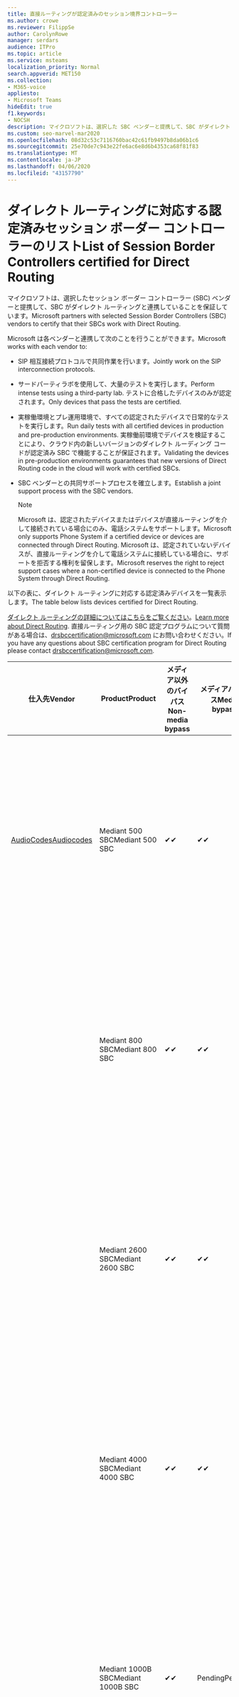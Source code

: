 ```yaml
---
title: 直接ルーティングが認定済みのセッション境界コントローラー
ms.author: crowe
ms.reviewer: FilippSe
author: CarolynRowe
manager: serdars
audience: ITPro
ms.topic: article
ms.service: msteams
localization_priority: Normal
search.appverid: MET150
ms.collection:
- M365-voice
appliesto:
- Microsoft Teams
hideEdit: true
f1.keywords:
- NOCSH
description: マイクロソフトは、選択した SBC ベンダーと提携して、SBC がダイレクト ルーティングと連携することを保証しています。
ms.custom: seo-marvel-mar2020
ms.openlocfilehash: 08d32c53c7116760bac42c61fb9497b8da06b1c6
ms.sourcegitcommit: 25e70de7c943e22fe6ac6e8d6b4353ca68f81f83
ms.translationtype: MT
ms.contentlocale: ja-JP
ms.lasthandoff: 04/06/2020
ms.locfileid: "43157790"
---
```

# <a name="list-of-session-border-controllers-certified-for-direct-routing"></a><span data-ttu-id="a27be-103">ダイレクト ルーティングに対応する認定済みセッション ボーダー コントローラーのリスト</span><span class="sxs-lookup"><span data-stu-id="a27be-103">List of Session Border Controllers certified for Direct Routing</span></span>

<span data-ttu-id="a27be-104">マイクロソフトは、選択したセッション ボーダー コントローラー (SBC) ベンダーと提携して、SBC がダイレクト ルーティングと連携していることを保証しています。</span><span class="sxs-lookup"><span data-stu-id="a27be-104">Microsoft partners with selected Session Border Controllers (SBC) vendors to certify that their SBCs work with Direct Routing.</span></span> 

<span data-ttu-id="a27be-105">Microsoft は各ベンダーと連携して次のことを行うことができます。</span><span class="sxs-lookup"><span data-stu-id="a27be-105">Microsoft works with each vendor to:</span></span> 

- <span data-ttu-id="a27be-106">SIP 相互接続プロトコルで共同作業を行います。</span><span class="sxs-lookup"><span data-stu-id="a27be-106">Jointly work on the SIP interconnection protocols.</span></span>
- <span data-ttu-id="a27be-107">サードパーティラボを使用して、大量のテストを実行します。</span><span class="sxs-lookup"><span data-stu-id="a27be-107">Perform intense tests using a third-party lab.</span></span> <span data-ttu-id="a27be-108">テストに合格したデバイスのみが認定されます。</span><span class="sxs-lookup"><span data-stu-id="a27be-108">Only devices that pass the tests are certified.</span></span> 
- <span data-ttu-id="a27be-109">実稼働環境とプレ運用環境で、すべての認定されたデバイスで日常的なテストを実行します。</span><span class="sxs-lookup"><span data-stu-id="a27be-109">Run daily tests with all certified devices in production and pre-production environments.</span></span> <span data-ttu-id="a27be-110">実稼働前環境でデバイスを検証することにより、クラウド内の新しいバージョンのダイレクト ルーディング コードが認定済み SBC で機能することが保証されます。</span><span class="sxs-lookup"><span data-stu-id="a27be-110">Validating the devices in pre-production environments guarantees that new versions of Direct Routing code in the cloud will work with certified SBCs.</span></span> 
- <span data-ttu-id="a27be-111">SBC ベンダーとの共同サポートプロセスを確立します。</span><span class="sxs-lookup"><span data-stu-id="a27be-111">Establish a joint support process with the SBC vendors.</span></span>


  > [!NOTE]
  > <span data-ttu-id="a27be-112">Microsoft は、認定されたデバイスまたはデバイスが直接ルーティングを介して接続されている場合にのみ、電話システムをサポートします。</span><span class="sxs-lookup"><span data-stu-id="a27be-112">Microsoft only supports Phone System if a certified device or devices are connected through Direct Routing.</span></span> <span data-ttu-id="a27be-113">Microsoft は、認定されていないデバイスが、直接ルーティングを介して電話システムに接続している場合に、サポートを拒否する権利を留保します。</span><span class="sxs-lookup"><span data-stu-id="a27be-113">Microsoft reserves the right to reject support cases where a non-certified device is connected to the Phone System through Direct Routing.</span></span> 

<span data-ttu-id="a27be-114">以下の表に、ダイレクト ルーティングに対応する認定済みデバイスを一覧表示します。</span><span class="sxs-lookup"><span data-stu-id="a27be-114">The table below lists devices certified for Direct Routing.</span></span> 

<span data-ttu-id="a27be-115">[ダイレクト ルーティングの詳細についてはこちらをご覧ください](https://aka.ms/dr)。</span><span class="sxs-lookup"><span data-stu-id="a27be-115">[Learn more about Direct Routing](https://aka.ms/dr).</span></span> <span data-ttu-id="a27be-116">直接ルーティング用の SBC 認定プログラムについて質問がある場合は、drsbccertification@microsoft.com にお問い合わせください。</span><span class="sxs-lookup"><span data-stu-id="a27be-116">If you have any questions about SBC certification program for Direct Routing please contact drsbccertification@microsoft.com.</span></span>


|                                                       <span data-ttu-id="a27be-117">仕入先</span><span class="sxs-lookup"><span data-stu-id="a27be-117">Vendor</span></span>                                                        |       <span data-ttu-id="a27be-118">Product</span><span class="sxs-lookup"><span data-stu-id="a27be-118">Product</span></span>       | <span data-ttu-id="a27be-119">メディア以外のバイパス</span><span class="sxs-lookup"><span data-stu-id="a27be-119">Non-media bypass</span></span> | <span data-ttu-id="a27be-120">メディアバイパス</span><span class="sxs-lookup"><span data-stu-id="a27be-120">Media bypass</span></span> | <span data-ttu-id="a27be-121">ソフトウェアのバージョン</span><span class="sxs-lookup"><span data-stu-id="a27be-121">Software version</span></span> | <span data-ttu-id="a27be-122">E911 プロバイダーで検証済み</span><span class="sxs-lookup"><span data-stu-id="a27be-122">Validated with E911 providers</span></span> | <span data-ttu-id="a27be-123">ELIN 対応</span><span class="sxs-lookup"><span data-stu-id="a27be-123">ELIN capable</span></span>
|---------------------------------------------------------------------------------------------------------------------|---------------------|------------------|--------------|------------------|-----------------|------------------|
| [<span data-ttu-id="a27be-124">AudioCodes</span><span class="sxs-lookup"><span data-stu-id="a27be-124">Audiocodes</span></span>](https://www.audiocodes.com/solutions-products/products/products-for-microsoft-365/direct-routing-for-microsoft-teams) |   <span data-ttu-id="a27be-125">Mediant 500 SBC</span><span class="sxs-lookup"><span data-stu-id="a27be-125">Mediant 500 SBC</span></span>   |     <span data-ttu-id="a27be-126">&#10004;</span><span class="sxs-lookup"><span data-stu-id="a27be-126">&#10004;</span></span>     |   <span data-ttu-id="a27be-127">&#10004;</span><span class="sxs-lookup"><span data-stu-id="a27be-127">&#10004;</span></span>    |  <span data-ttu-id="a27be-128">サポートされている7.20 は 250 (推奨7.20 は 256)</span><span class="sxs-lookup"><span data-stu-id="a27be-128">Supported 7.20A.250 (Recommended 7.20A.256)</span></span>   | <ul> <li> [<span data-ttu-id="a27be-129">帯域幅の動的な場所ルーティング</span><span class="sxs-lookup"><span data-stu-id="a27be-129">Bandwidth Dynamic Location Routing</span></span>](https://www.bandwidth.com/partners/microsoft-teams-direct-routing) </li> <li><span data-ttu-id="a27be-130">自分の自分の自分の ado</span><span class="sxs-lookup"><span data-stu-id="a27be-130">Intrado ERS</span></span> </li> <li><span data-ttu-id="a27be-131">@ @ @ @ @</span><span class="sxs-lookup"><span data-stu-id="a27be-131">Intrado EGW</span></span></li> <li> <span data-ttu-id="a27be-132">赤いスカイホライズンの機動性</span><span class="sxs-lookup"><span data-stu-id="a27be-132">Red Sky Horizon Mobility</span></span> </li>  </ul> |  <span data-ttu-id="a27be-133">&#10004;</span><span class="sxs-lookup"><span data-stu-id="a27be-133">&#10004;</span></span>  |
|                                                                                                                     |   <span data-ttu-id="a27be-134">Mediant 800 SBC</span><span class="sxs-lookup"><span data-stu-id="a27be-134">Mediant 800 SBC</span></span>   |     <span data-ttu-id="a27be-135">&#10004;</span><span class="sxs-lookup"><span data-stu-id="a27be-135">&#10004;</span></span>     |   <span data-ttu-id="a27be-136">&#10004;</span><span class="sxs-lookup"><span data-stu-id="a27be-136">&#10004;</span></span>     |  <span data-ttu-id="a27be-137">サポートされている7.20 は 250 (推奨7.20 は 256)</span><span class="sxs-lookup"><span data-stu-id="a27be-137">Supported 7.20A.250 (Recommended 7.20A.256)</span></span>   | <ul> <li> [<span data-ttu-id="a27be-138">帯域幅の動的な場所ルーティング</span><span class="sxs-lookup"><span data-stu-id="a27be-138">Bandwidth Dynamic Location Routing</span></span>](https://www.bandwidth.com/partners/microsoft-teams-direct-routing) </li> <li><span data-ttu-id="a27be-139">自分の自分の自分の ado</span><span class="sxs-lookup"><span data-stu-id="a27be-139">Intrado ERS</span></span> </li> <li><span data-ttu-id="a27be-140">@ @ @ @ @</span><span class="sxs-lookup"><span data-stu-id="a27be-140">Intrado EGW</span></span></li> <li> <span data-ttu-id="a27be-141">赤いスカイホライズンの機動性</span><span class="sxs-lookup"><span data-stu-id="a27be-141">Red Sky Horizon Mobility</span></span> </li>  </ul>  |  <span data-ttu-id="a27be-142">&#10004;</span><span class="sxs-lookup"><span data-stu-id="a27be-142">&#10004;</span></span>  |
|                                                                                                                     |  <span data-ttu-id="a27be-143">Mediant 2600 SBC</span><span class="sxs-lookup"><span data-stu-id="a27be-143">Mediant 2600 SBC</span></span>   |     <span data-ttu-id="a27be-144">&#10004;</span><span class="sxs-lookup"><span data-stu-id="a27be-144">&#10004;</span></span>     |   <span data-ttu-id="a27be-145">&#10004;</span><span class="sxs-lookup"><span data-stu-id="a27be-145">&#10004;</span></span>    |  <span data-ttu-id="a27be-146">サポートされている7.20 は 250 (推奨7.20 は 256)</span><span class="sxs-lookup"><span data-stu-id="a27be-146">Supported 7.20A.250 (Recommended 7.20A.256)</span></span>   |   <ul> <li> [<span data-ttu-id="a27be-147">帯域幅の動的な場所ルーティング</span><span class="sxs-lookup"><span data-stu-id="a27be-147">Bandwidth Dynamic Location Routing</span></span>](https://www.bandwidth.com/partners/microsoft-teams-direct-routing) </li> <li><span data-ttu-id="a27be-148">自分の自分の自分の ado</span><span class="sxs-lookup"><span data-stu-id="a27be-148">Intrado ERS</span></span> </li> <li><span data-ttu-id="a27be-149">@ @ @ @ @</span><span class="sxs-lookup"><span data-stu-id="a27be-149">Intrado EGW</span></span></li> <li> <span data-ttu-id="a27be-150">赤いスカイホライズンの機動性</span><span class="sxs-lookup"><span data-stu-id="a27be-150">Red Sky Horizon Mobility</span></span> </li>  </ul>  |  <span data-ttu-id="a27be-151">&#10004;</span><span class="sxs-lookup"><span data-stu-id="a27be-151">&#10004;</span></span>  |    
|                                                                                                                     |  <span data-ttu-id="a27be-152">Mediant 4000 SBC</span><span class="sxs-lookup"><span data-stu-id="a27be-152">Mediant 4000 SBC</span></span>   |     <span data-ttu-id="a27be-153">&#10004;</span><span class="sxs-lookup"><span data-stu-id="a27be-153">&#10004;</span></span>     |   <span data-ttu-id="a27be-154">&#10004;</span><span class="sxs-lookup"><span data-stu-id="a27be-154">&#10004;</span></span>     |  <span data-ttu-id="a27be-155">サポートされている7.20 は 250 (推奨7.20 は 256)</span><span class="sxs-lookup"><span data-stu-id="a27be-155">Supported 7.20A.250 (Recommended 7.20A.256)</span></span>   |  <ul> <li> [<span data-ttu-id="a27be-156">帯域幅の動的な場所ルーティング</span><span class="sxs-lookup"><span data-stu-id="a27be-156">Bandwidth Dynamic Location Routing</span></span>](https://www.bandwidth.com/partners/microsoft-teams-direct-routing) </li> <li><span data-ttu-id="a27be-157">自分の自分の自分の ado</span><span class="sxs-lookup"><span data-stu-id="a27be-157">Intrado ERS</span></span> </li> <li><span data-ttu-id="a27be-158">@ @ @ @ @</span><span class="sxs-lookup"><span data-stu-id="a27be-158">Intrado EGW</span></span></li> <li> <span data-ttu-id="a27be-159">赤いスカイホライズンの機動性</span><span class="sxs-lookup"><span data-stu-id="a27be-159">Red Sky Horizon Mobility</span></span> </li>  </ul>  |  <span data-ttu-id="a27be-160">&#10004;</span><span class="sxs-lookup"><span data-stu-id="a27be-160">&#10004;</span></span>  |    
|                                                                                                                     | <span data-ttu-id="a27be-161">Mediant 1000B  SBC</span><span class="sxs-lookup"><span data-stu-id="a27be-161">Mediant 1000B  SBC</span></span>  |     <span data-ttu-id="a27be-162">&#10004;</span><span class="sxs-lookup"><span data-stu-id="a27be-162">&#10004;</span></span>     |   <span data-ttu-id="a27be-163">Pending</span><span class="sxs-lookup"><span data-stu-id="a27be-163">Pending</span></span>     |  <span data-ttu-id="a27be-164">サポートされている7.20 は 250 (推奨7.20 は 256)</span><span class="sxs-lookup"><span data-stu-id="a27be-164">Supported 7.20A.250 (Recommended 7.20A.256)</span></span>  |  <ul> <li> [<span data-ttu-id="a27be-165">帯域幅の動的な場所ルーティング</span><span class="sxs-lookup"><span data-stu-id="a27be-165">Bandwidth Dynamic Location Routing</span></span>](https://www.bandwidth.com/partners/microsoft-teams-direct-routing) </li> <li><span data-ttu-id="a27be-166">自分の自分の自分の ado</span><span class="sxs-lookup"><span data-stu-id="a27be-166">Intrado ERS</span></span> </li> <li><span data-ttu-id="a27be-167">@ @ @ @ @</span><span class="sxs-lookup"><span data-stu-id="a27be-167">Intrado EGW</span></span></li> <li> <span data-ttu-id="a27be-168">赤いスカイホライズンの機動性</span><span class="sxs-lookup"><span data-stu-id="a27be-168">Red Sky Horizon Mobility</span></span> </li>  </ul>  |  <span data-ttu-id="a27be-169">&#10004;</span><span class="sxs-lookup"><span data-stu-id="a27be-169">&#10004;</span></span>  |    
|                                                                                                                     | <span data-ttu-id="a27be-170">Mediant 9000 SBC</span><span class="sxs-lookup"><span data-stu-id="a27be-170">Mediant 9000  SBC</span></span>  |     <span data-ttu-id="a27be-171">&#10004;</span><span class="sxs-lookup"><span data-stu-id="a27be-171">&#10004;</span></span>     |   <span data-ttu-id="a27be-172">&#10004;</span><span class="sxs-lookup"><span data-stu-id="a27be-172">&#10004;</span></span>     |  <span data-ttu-id="a27be-173">サポートされている7.20 は 250 (推奨7.20 は 256)</span><span class="sxs-lookup"><span data-stu-id="a27be-173">Supported 7.20A.250 (Recommended 7.20A.256)</span></span>   | <ul> <li> [<span data-ttu-id="a27be-174">帯域幅の動的な場所ルーティング</span><span class="sxs-lookup"><span data-stu-id="a27be-174">Bandwidth Dynamic Location Routing</span></span>](https://www.bandwidth.com/partners/microsoft-teams-direct-routing) </li> <li><span data-ttu-id="a27be-175">自分の自分の自分の ado</span><span class="sxs-lookup"><span data-stu-id="a27be-175">Intrado ERS</span></span> </li> <li><span data-ttu-id="a27be-176">@ @ @ @ @</span><span class="sxs-lookup"><span data-stu-id="a27be-176">Intrado EGW</span></span></li> <li> <span data-ttu-id="a27be-177">赤いスカイホライズンの機動性</span><span class="sxs-lookup"><span data-stu-id="a27be-177">Red Sky Horizon Mobility</span></span> </li>  </ul>    |  <span data-ttu-id="a27be-178">&#10004;</span><span class="sxs-lookup"><span data-stu-id="a27be-178">&#10004;</span></span>  |                                                                       
|                                                                                                                     | <span data-ttu-id="a27be-179">Virtual Edition SBC</span><span class="sxs-lookup"><span data-stu-id="a27be-179">Virtual Edition SBC</span></span> |     <span data-ttu-id="a27be-180">&#10004;</span><span class="sxs-lookup"><span data-stu-id="a27be-180">&#10004;</span></span>     |   <span data-ttu-id="a27be-181">&#10004;</span><span class="sxs-lookup"><span data-stu-id="a27be-181">&#10004;</span></span>     |  <span data-ttu-id="a27be-182">サポートされている7.20 は 250 (推奨7.20 は 256)</span><span class="sxs-lookup"><span data-stu-id="a27be-182">Supported 7.20A.250 (Recommended 7.20A.256)</span></span> |  <ul> <li> [<span data-ttu-id="a27be-183">帯域幅の動的な場所ルーティング</span><span class="sxs-lookup"><span data-stu-id="a27be-183">Bandwidth Dynamic Location Routing</span></span>](https://www.bandwidth.com/partners/microsoft-teams-direct-routing) </li> <li><span data-ttu-id="a27be-184">自分の自分の自分の ado</span><span class="sxs-lookup"><span data-stu-id="a27be-184">Intrado ERS</span></span> </li> <li><span data-ttu-id="a27be-185">@ @ @ @ @</span><span class="sxs-lookup"><span data-stu-id="a27be-185">Intrado EGW</span></span></li> <li> <span data-ttu-id="a27be-186">赤いスカイホライズンの機動性</span><span class="sxs-lookup"><span data-stu-id="a27be-186">Red Sky Horizon Mobility</span></span> </li>  </ul>   |  <span data-ttu-id="a27be-187">&#10004;</span><span class="sxs-lookup"><span data-stu-id="a27be-187">&#10004;</span></span>  |    
|  [<span data-ttu-id="a27be-188">Ribbon Communications</span><span class="sxs-lookup"><span data-stu-id="a27be-188">Ribbon Communications</span></span>](https://ribboncommunications.com/solutions/enterprise-solutions/microsoft-skype-business)  |      <span data-ttu-id="a27be-189">SBC 5110</span><span class="sxs-lookup"><span data-stu-id="a27be-189">SBC 5110</span></span>       |     <span data-ttu-id="a27be-190">&#10004;</span><span class="sxs-lookup"><span data-stu-id="a27be-190">&#10004;</span></span>     |   <span data-ttu-id="a27be-191">&#10004;</span><span class="sxs-lookup"><span data-stu-id="a27be-191">&#10004;</span></span>    |       <span data-ttu-id="a27be-192">サポートされている 7.2 (推奨 8.2)</span><span class="sxs-lookup"><span data-stu-id="a27be-192">Supported 7.2 (Recommended 8.2)</span></span>       | <ul> <li> [<span data-ttu-id="a27be-193">帯域幅の動的な場所ルーティング</span><span class="sxs-lookup"><span data-stu-id="a27be-193">Bandwidth Dynamic Location Routing</span></span>](https://www.bandwidth.com/partners/microsoft-teams-direct-routing) </li> <li><span data-ttu-id="a27be-194">自分の自分の自分の ado</span><span class="sxs-lookup"><span data-stu-id="a27be-194">Intrado ERS</span></span> </li> <li><span data-ttu-id="a27be-195">@ @ @ @ @</span><span class="sxs-lookup"><span data-stu-id="a27be-195">Intrado EGW</span></span></li> <li> <span data-ttu-id="a27be-196">赤いスカイホライズンの機動性</span><span class="sxs-lookup"><span data-stu-id="a27be-196">Red Sky Horizon Mobility</span></span> </li>  </ul> |    |    
|                                                                                                                     |      <span data-ttu-id="a27be-197">SBC 5210</span><span class="sxs-lookup"><span data-stu-id="a27be-197">SBC 5210</span></span>       |     <span data-ttu-id="a27be-198">&#10004;</span><span class="sxs-lookup"><span data-stu-id="a27be-198">&#10004;</span></span>     |  <span data-ttu-id="a27be-199">&#10004;</span><span class="sxs-lookup"><span data-stu-id="a27be-199">&#10004;</span></span>    |       <span data-ttu-id="a27be-200">サポートされている 7.2 (推奨 8.2)</span><span class="sxs-lookup"><span data-stu-id="a27be-200">Supported 7.2 (Recommended 8.2)</span></span>       |  <ul> <li> [<span data-ttu-id="a27be-201">帯域幅の動的な場所ルーティング</span><span class="sxs-lookup"><span data-stu-id="a27be-201">Bandwidth Dynamic Location Routing</span></span>](https://www.bandwidth.com/partners/microsoft-teams-direct-routing) </li> <li><span data-ttu-id="a27be-202">自分の自分の自分の ado</span><span class="sxs-lookup"><span data-stu-id="a27be-202">Intrado ERS</span></span> </li> <li><span data-ttu-id="a27be-203">@ @ @ @ @</span><span class="sxs-lookup"><span data-stu-id="a27be-203">Intrado EGW</span></span></li> <li> <span data-ttu-id="a27be-204">赤いスカイホライズンの機動性</span><span class="sxs-lookup"><span data-stu-id="a27be-204">Red Sky Horizon Mobility</span></span> </li> </ul> |    |    
|                                                                                                                     |      <span data-ttu-id="a27be-205">SBC 5400</span><span class="sxs-lookup"><span data-stu-id="a27be-205">SBC 5400</span></span>       |     <span data-ttu-id="a27be-206">&#10004;</span><span class="sxs-lookup"><span data-stu-id="a27be-206">&#10004;</span></span>     |   <span data-ttu-id="a27be-207">&#10004;</span><span class="sxs-lookup"><span data-stu-id="a27be-207">&#10004;</span></span>   |       <span data-ttu-id="a27be-208">サポートされている 7.2 (推奨 8.2)</span><span class="sxs-lookup"><span data-stu-id="a27be-208">Supported 7.2 (Recommended 8.2)</span></span>       |  <ul> <li> [<span data-ttu-id="a27be-209">帯域幅の動的な場所ルーティング</span><span class="sxs-lookup"><span data-stu-id="a27be-209">Bandwidth Dynamic Location Routing</span></span>](https://www.bandwidth.com/partners/microsoft-teams-direct-routing) </li><li><span data-ttu-id="a27be-210">自分の自分の自分の ado</span><span class="sxs-lookup"><span data-stu-id="a27be-210">Intrado ERS</span></span> </li> <li><span data-ttu-id="a27be-211">@ @ @ @ @</span><span class="sxs-lookup"><span data-stu-id="a27be-211">Intrado EGW</span></span></li> <li> <span data-ttu-id="a27be-212">赤いスカイホライズンの機動性</span><span class="sxs-lookup"><span data-stu-id="a27be-212">Red Sky Horizon Mobility</span></span> </li> </ul>  ||    
|                                                                                                                     |      <span data-ttu-id="a27be-213">SBC 7000</span><span class="sxs-lookup"><span data-stu-id="a27be-213">SBC 7000</span></span>       |     <span data-ttu-id="a27be-214">&#10004;</span><span class="sxs-lookup"><span data-stu-id="a27be-214">&#10004;</span></span>     |   <span data-ttu-id="a27be-215">&#10004;</span><span class="sxs-lookup"><span data-stu-id="a27be-215">&#10004;</span></span>    |       <span data-ttu-id="a27be-216">サポートされている 7.2 (推奨 8.2)</span><span class="sxs-lookup"><span data-stu-id="a27be-216">Supported 7.2 (Recommended 8.2)</span></span>       |   <ul> <li> [<span data-ttu-id="a27be-217">帯域幅の動的な場所ルーティング</span><span class="sxs-lookup"><span data-stu-id="a27be-217">Bandwidth Dynamic Location Routing</span></span>](https://www.bandwidth.com/partners/microsoft-teams-direct-routing) </li> <li><span data-ttu-id="a27be-218">自分の自分の自分の ado</span><span class="sxs-lookup"><span data-stu-id="a27be-218">Intrado ERS</span></span> </li> <li><span data-ttu-id="a27be-219">@ @ @ @ @</span><span class="sxs-lookup"><span data-stu-id="a27be-219">Intrado EGW</span></span></li> <li> <span data-ttu-id="a27be-220">赤いスカイホライズンの機動性</span><span class="sxs-lookup"><span data-stu-id="a27be-220">Red Sky Horizon Mobility</span></span> </li> </ul> |  |    
|                                                                                                                     |       <span data-ttu-id="a27be-221">SBC SWe</span><span class="sxs-lookup"><span data-stu-id="a27be-221">SBC SWe</span></span>       |     <span data-ttu-id="a27be-222">&#10004;</span><span class="sxs-lookup"><span data-stu-id="a27be-222">&#10004;</span></span>     |   <span data-ttu-id="a27be-223">&#10004;</span><span class="sxs-lookup"><span data-stu-id="a27be-223">&#10004;</span></span>   |       <span data-ttu-id="a27be-224">サポートされている 7.2 (推奨 8.2)</span><span class="sxs-lookup"><span data-stu-id="a27be-224">Supported 7.2 (Recommended 8.2)</span></span>       |   <ul> <li> [<span data-ttu-id="a27be-225">帯域幅の動的な場所ルーティング</span><span class="sxs-lookup"><span data-stu-id="a27be-225">Bandwidth Dynamic Location Routing</span></span>](https://www.bandwidth.com/partners/microsoft-teams-direct-routing) </li> <li><span data-ttu-id="a27be-226">自分の自分の自分の ado</span><span class="sxs-lookup"><span data-stu-id="a27be-226">Intrado ERS</span></span> </li> <li><span data-ttu-id="a27be-227">@ @ @ @ @</span><span class="sxs-lookup"><span data-stu-id="a27be-227">Intrado EGW</span></span></li> <li> <span data-ttu-id="a27be-228">赤いスカイホライズンの機動性</span><span class="sxs-lookup"><span data-stu-id="a27be-228">Red Sky Horizon Mobility</span></span> </li> </ul> |    |    
|                                                                                                                     |      <span data-ttu-id="a27be-229">SBC 1000</span><span class="sxs-lookup"><span data-stu-id="a27be-229">SBC 1000</span></span>       |     <span data-ttu-id="a27be-230">&#10004;</span><span class="sxs-lookup"><span data-stu-id="a27be-230">&#10004;</span></span>     |   <span data-ttu-id="a27be-231">&#10004;</span><span class="sxs-lookup"><span data-stu-id="a27be-231">&#10004;</span></span>    |      <span data-ttu-id="a27be-232">8.0.3 (ビルド 537)</span><span class="sxs-lookup"><span data-stu-id="a27be-232">8.0.3 (build 537)</span></span>     |  <ul> <li> [<span data-ttu-id="a27be-233">帯域幅の動的な場所ルーティング</span><span class="sxs-lookup"><span data-stu-id="a27be-233">Bandwidth Dynamic Location Routing</span></span>](https://www.bandwidth.com/partners/microsoft-teams-direct-routing) </li> <li> <span data-ttu-id="a27be-234">自分の自分の自分の ado</span><span class="sxs-lookup"><span data-stu-id="a27be-234">Intrado ERS</span></span> </li> <li><span data-ttu-id="a27be-235">@ @ @ @ @</span><span class="sxs-lookup"><span data-stu-id="a27be-235">Intrado EGW</span></span> </li> <li> <span data-ttu-id="a27be-236">赤いスカイホライズンの機動性</span><span class="sxs-lookup"><span data-stu-id="a27be-236">Red Sky Horizon Mobility</span></span> </li> </ul>   |  <span data-ttu-id="a27be-237">&#10004;</span><span class="sxs-lookup"><span data-stu-id="a27be-237">&#10004;</span></span>   |    
|                                                                                                                     |      <span data-ttu-id="a27be-238">SBC 2000</span><span class="sxs-lookup"><span data-stu-id="a27be-238">SBC 2000</span></span>       |     <span data-ttu-id="a27be-239">&#10004;</span><span class="sxs-lookup"><span data-stu-id="a27be-239">&#10004;</span></span>     |   <span data-ttu-id="a27be-240">&#10004;</span><span class="sxs-lookup"><span data-stu-id="a27be-240">&#10004;</span></span>   |     <span data-ttu-id="a27be-241">8.0.3 (ビルド 537)</span><span class="sxs-lookup"><span data-stu-id="a27be-241">8.0.3 (build 537)</span></span>     |  <ul> <li>[<span data-ttu-id="a27be-242">帯域幅の動的な場所ルーティング</span><span class="sxs-lookup"><span data-stu-id="a27be-242">Bandwidth Dynamic Location Routing</span></span>](https://www.bandwidth.com/partners/microsoft-teams-direct-routing) </li> <li> <span data-ttu-id="a27be-243">自分の自分の自分の ado</span><span class="sxs-lookup"><span data-stu-id="a27be-243">Intrado ERS</span></span> </li> <li><span data-ttu-id="a27be-244">@ @ @ @ @</span><span class="sxs-lookup"><span data-stu-id="a27be-244">Intrado EGW</span></span> </li> <li> <span data-ttu-id="a27be-245">赤いスカイホライズンの機動性</span><span class="sxs-lookup"><span data-stu-id="a27be-245">Red Sky Horizon Mobility</span></span> </li> </ul>   |     <span data-ttu-id="a27be-246">&#10004;</span><span class="sxs-lookup"><span data-stu-id="a27be-246">&#10004;</span></span>     |    
|                                                                                                                     |    <span data-ttu-id="a27be-247">SBC SWe Lite</span><span class="sxs-lookup"><span data-stu-id="a27be-247">SBC SWe Lite</span></span>     |     <span data-ttu-id="a27be-248">&#10004;</span><span class="sxs-lookup"><span data-stu-id="a27be-248">&#10004;</span></span>     |  <span data-ttu-id="a27be-249">&#10004;</span><span class="sxs-lookup"><span data-stu-id="a27be-249">&#10004;</span></span>    |      <span data-ttu-id="a27be-250">8.0.3 (ビルド 216)</span><span class="sxs-lookup"><span data-stu-id="a27be-250">8.0.3 (build 216)</span></span>    |  <ul> <li> [<span data-ttu-id="a27be-251">帯域幅の動的な場所ルーティング</span><span class="sxs-lookup"><span data-stu-id="a27be-251">Bandwidth Dynamic Location Routing</span></span>](https://www.bandwidth.com/partners/microsoft-teams-direct-routing) </li> <li> <span data-ttu-id="a27be-252">自分の自分の自分の ado</span><span class="sxs-lookup"><span data-stu-id="a27be-252">Intrado ERS</span></span> </li> <li><span data-ttu-id="a27be-253">@ @ @ @ @</span><span class="sxs-lookup"><span data-stu-id="a27be-253">Intrado EGW</span></span> </li> <li> <span data-ttu-id="a27be-254">赤いスカイホライズンの機動性</span><span class="sxs-lookup"><span data-stu-id="a27be-254">Red Sky Horizon Mobility</span></span> </li> </ul>    |     <span data-ttu-id="a27be-255">&#10004;</span><span class="sxs-lookup"><span data-stu-id="a27be-255">&#10004;</span></span>     |   
| | <span data-ttu-id="a27be-256">EdgeMarc シリーズ</span><span class="sxs-lookup"><span data-stu-id="a27be-256">EdgeMarc Series</span></span> |  <span data-ttu-id="a27be-257">&#10004;</span><span class="sxs-lookup"><span data-stu-id="a27be-257">&#10004;</span></span> | | <span data-ttu-id="a27be-258">15.6.1</span><span class="sxs-lookup"><span data-stu-id="a27be-258">15.6.1</span></span> | 
|                     [<span data-ttu-id="a27be-259">ThinkTel</span><span class="sxs-lookup"><span data-stu-id="a27be-259">Thinktel</span></span>](https://www.thinktel.ca/services/think-365/think-365-overview/)                      |    <span data-ttu-id="a27be-260">Think 365 SBC</span><span class="sxs-lookup"><span data-stu-id="a27be-260">Think 365 SBC</span></span>    |     <span data-ttu-id="a27be-261">&#10004;</span><span class="sxs-lookup"><span data-stu-id="a27be-261">&#10004;</span></span>     |           |       <span data-ttu-id="a27be-262">1.4</span><span class="sxs-lookup"><span data-stu-id="a27be-262">1.4</span></span>       |     |    |    
|                     [<span data-ttu-id="a27be-263">Oracle</span><span class="sxs-lookup"><span data-stu-id="a27be-263">Oracle</span></span>](https://www.oracle.com/industries/communications/enterprise-session-border-controller/microsoft.html)                      |    <span data-ttu-id="a27be-264">AP 1100</span><span class="sxs-lookup"><span data-stu-id="a27be-264">AP 1100</span></span>      |    <span data-ttu-id="a27be-265">&#10004;</span><span class="sxs-lookup"><span data-stu-id="a27be-265">&#10004;</span></span>     |    <span data-ttu-id="a27be-266">&#10004;</span><span class="sxs-lookup"><span data-stu-id="a27be-266">&#10004;</span></span>    |   <span data-ttu-id="a27be-267">8.3.0.0.1</span><span class="sxs-lookup"><span data-stu-id="a27be-267">8.3.0.0.1</span></span> |   <ul> <li> [<span data-ttu-id="a27be-268">帯域幅の動的な場所ルーティング</span><span class="sxs-lookup"><span data-stu-id="a27be-268">Bandwidth Dynamic Location Routing</span></span>](https://www.bandwidth.com/partners/microsoft-teams-direct-routing) </li> <li><span data-ttu-id="a27be-269">自分の自分の自分の ado</span><span class="sxs-lookup"><span data-stu-id="a27be-269">Intrado ERS</span></span> </li> <li><span data-ttu-id="a27be-270">@ @ @ @ @</span><span class="sxs-lookup"><span data-stu-id="a27be-270">Intrado EGW</span></span></li> <li> <span data-ttu-id="a27be-271">赤いスカイホライズンの機動性</span><span class="sxs-lookup"><span data-stu-id="a27be-271">Red Sky Horizon Mobility</span></span> </li>  </ul>   |  <span data-ttu-id="a27be-272">&#10004;</span><span class="sxs-lookup"><span data-stu-id="a27be-272">&#10004;</span></span>  |    
|                                                                                                                    |    <span data-ttu-id="a27be-273">AP 3900</span><span class="sxs-lookup"><span data-stu-id="a27be-273">AP 3900</span></span>           |    <span data-ttu-id="a27be-274">&#10004;</span><span class="sxs-lookup"><span data-stu-id="a27be-274">&#10004;</span></span>     |    <span data-ttu-id="a27be-275">&#10004;</span><span class="sxs-lookup"><span data-stu-id="a27be-275">&#10004;</span></span>   |   <span data-ttu-id="a27be-276">8.3.0.0.1</span><span class="sxs-lookup"><span data-stu-id="a27be-276">8.3.0.0.1</span></span>  |  <ul> <li> [<span data-ttu-id="a27be-277">帯域幅の動的な場所ルーティング</span><span class="sxs-lookup"><span data-stu-id="a27be-277">Bandwidth Dynamic Location Routing</span></span>](https://www.bandwidth.com/partners/microsoft-teams-direct-routing) </li> <li><span data-ttu-id="a27be-278">自分の自分の自分の ado</span><span class="sxs-lookup"><span data-stu-id="a27be-278">Intrado ERS</span></span> </li> <li><span data-ttu-id="a27be-279">@ @ @ @ @</span><span class="sxs-lookup"><span data-stu-id="a27be-279">Intrado EGW</span></span></li> <li> <span data-ttu-id="a27be-280">赤いスカイホライズンの機動性</span><span class="sxs-lookup"><span data-stu-id="a27be-280">Red Sky Horizon Mobility</span></span> </li>  </ul>  |  <span data-ttu-id="a27be-281">&#10004;</span><span class="sxs-lookup"><span data-stu-id="a27be-281">&#10004;</span></span>  |    
|                                                                                                                    |      <span data-ttu-id="a27be-282">AP 4600</span><span class="sxs-lookup"><span data-stu-id="a27be-282">AP 4600</span></span>         |    <span data-ttu-id="a27be-283">&#10004;</span><span class="sxs-lookup"><span data-stu-id="a27be-283">&#10004;</span></span>   |    <span data-ttu-id="a27be-284">&#10004;</span><span class="sxs-lookup"><span data-stu-id="a27be-284">&#10004;</span></span>     |     <span data-ttu-id="a27be-285">8.3.0.0.1</span><span class="sxs-lookup"><span data-stu-id="a27be-285">8.3.0.0.1</span></span>  |  <ul> <li> [<span data-ttu-id="a27be-286">帯域幅の動的な場所ルーティング</span><span class="sxs-lookup"><span data-stu-id="a27be-286">Bandwidth Dynamic Location Routing</span></span>](https://www.bandwidth.com/partners/microsoft-teams-direct-routing) </li> <li><span data-ttu-id="a27be-287">自分の自分の自分の ado</span><span class="sxs-lookup"><span data-stu-id="a27be-287">Intrado ERS</span></span> </li> <li><span data-ttu-id="a27be-288">@ @ @ @ @</span><span class="sxs-lookup"><span data-stu-id="a27be-288">Intrado EGW</span></span></li> <li> <span data-ttu-id="a27be-289">赤いスカイホライズンの機動性</span><span class="sxs-lookup"><span data-stu-id="a27be-289">Red Sky Horizon Mobility</span></span> </li>  </ul>  |  <span data-ttu-id="a27be-290">&#10004;</span><span class="sxs-lookup"><span data-stu-id="a27be-290">&#10004;</span></span>  |    
|                                                                                                                    |      <span data-ttu-id="a27be-291">AP 6300</span><span class="sxs-lookup"><span data-stu-id="a27be-291">AP 6300</span></span>         |    <span data-ttu-id="a27be-292">&#10004;</span><span class="sxs-lookup"><span data-stu-id="a27be-292">&#10004;</span></span>   |    <span data-ttu-id="a27be-293">&#10004;</span><span class="sxs-lookup"><span data-stu-id="a27be-293">&#10004;</span></span>     |     <span data-ttu-id="a27be-294">8.3.0.0.1</span><span class="sxs-lookup"><span data-stu-id="a27be-294">8.3.0.0.1</span></span>  |  <ul> <li> [<span data-ttu-id="a27be-295">帯域幅の動的な場所ルーティング</span><span class="sxs-lookup"><span data-stu-id="a27be-295">Bandwidth Dynamic Location Routing</span></span>](https://www.bandwidth.com/partners/microsoft-teams-direct-routing) </li> <li><span data-ttu-id="a27be-296">自分の自分の自分の ado</span><span class="sxs-lookup"><span data-stu-id="a27be-296">Intrado ERS</span></span> </li> <li><span data-ttu-id="a27be-297">@ @ @ @ @</span><span class="sxs-lookup"><span data-stu-id="a27be-297">Intrado EGW</span></span></li> <li> <span data-ttu-id="a27be-298">赤いスカイホライズンの機動性</span><span class="sxs-lookup"><span data-stu-id="a27be-298">Red Sky Horizon Mobility</span></span> </li>  </ul>   |  <span data-ttu-id="a27be-299">&#10004;</span><span class="sxs-lookup"><span data-stu-id="a27be-299">&#10004;</span></span>  |    
|                                                                                                                   |      <span data-ttu-id="a27be-300">AP 6350</span><span class="sxs-lookup"><span data-stu-id="a27be-300">AP 6350</span></span>           |    <span data-ttu-id="a27be-301">&#10004;</span><span class="sxs-lookup"><span data-stu-id="a27be-301">&#10004;</span></span>   |    <span data-ttu-id="a27be-302">&#10004;</span><span class="sxs-lookup"><span data-stu-id="a27be-302">&#10004;</span></span>    |     <span data-ttu-id="a27be-303">8.3.0.0.1</span><span class="sxs-lookup"><span data-stu-id="a27be-303">8.3.0.0.1</span></span>  |   <ul> <li> [<span data-ttu-id="a27be-304">帯域幅の動的な場所ルーティング</span><span class="sxs-lookup"><span data-stu-id="a27be-304">Bandwidth Dynamic Location Routing</span></span>](https://www.bandwidth.com/partners/microsoft-teams-direct-routing) </li> <li><span data-ttu-id="a27be-305">自分の自分の自分の ado</span><span class="sxs-lookup"><span data-stu-id="a27be-305">Intrado ERS</span></span> </li> <li><span data-ttu-id="a27be-306">@ @ @ @ @</span><span class="sxs-lookup"><span data-stu-id="a27be-306">Intrado EGW</span></span></li> <li> <span data-ttu-id="a27be-307">赤いスカイホライズンの機動性</span><span class="sxs-lookup"><span data-stu-id="a27be-307">Red Sky Horizon Mobility</span></span> </li>  </ul>  |  <span data-ttu-id="a27be-308">&#10004;</span><span class="sxs-lookup"><span data-stu-id="a27be-308">&#10004;</span></span>  |                                            
|                                                                                                                    |      <span data-ttu-id="a27be-309">VME</span><span class="sxs-lookup"><span data-stu-id="a27be-309">VME</span></span>           |    <span data-ttu-id="a27be-310">&#10004;</span><span class="sxs-lookup"><span data-stu-id="a27be-310">&#10004;</span></span>    |    <span data-ttu-id="a27be-311">&#10004;</span><span class="sxs-lookup"><span data-stu-id="a27be-311">&#10004;</span></span>    |     <span data-ttu-id="a27be-312">8.3.0.0.1</span><span class="sxs-lookup"><span data-stu-id="a27be-312">8.3.0.0.1</span></span>   |   <ul> <li> [<span data-ttu-id="a27be-313">帯域幅の動的な場所ルーティング</span><span class="sxs-lookup"><span data-stu-id="a27be-313">Bandwidth Dynamic Location Routing</span></span>](https://www.bandwidth.com/partners/microsoft-teams-direct-routing) </li> <li><span data-ttu-id="a27be-314">自分の自分の自分の ado</span><span class="sxs-lookup"><span data-stu-id="a27be-314">Intrado ERS</span></span> </li> <li><span data-ttu-id="a27be-315">@ @ @ @ @</span><span class="sxs-lookup"><span data-stu-id="a27be-315">Intrado EGW</span></span></li> <li> <span data-ttu-id="a27be-316">赤いスカイホライズンの機動性</span><span class="sxs-lookup"><span data-stu-id="a27be-316">Red Sky Horizon Mobility</span></span> </li>  </ul>  |  <span data-ttu-id="a27be-317">&#10004;</span><span class="sxs-lookup"><span data-stu-id="a27be-317">&#10004;</span></span>  |    
|                     [<span data-ttu-id="a27be-318">TE-SYSTEMS</span><span class="sxs-lookup"><span data-stu-id="a27be-318">TE-SYSTEMS</span></span>](https://www.anynode.de/anynode-and-microsoft-teams/)                               |     <span data-ttu-id="a27be-319">anynode</span><span class="sxs-lookup"><span data-stu-id="a27be-319">anynode</span></span>         |     <span data-ttu-id="a27be-320">&#10004;</span><span class="sxs-lookup"><span data-stu-id="a27be-320">&#10004;</span></span>   |  <span data-ttu-id="a27be-321">&#10004;</span><span class="sxs-lookup"><span data-stu-id="a27be-321">&#10004;</span></span>   |      <span data-ttu-id="a27be-322">3.16.2</span><span class="sxs-lookup"><span data-stu-id="a27be-322">3.16.2</span></span>      |     |    |    
|                     [<span data-ttu-id="a27be-323">Metaswitch</span><span class="sxs-lookup"><span data-stu-id="a27be-323">Metaswitch</span></span>](https://www.metaswitch.com/products/core-network/perimeta-sbc)                               |     <span data-ttu-id="a27be-324">ペリフェラルメタ SBC</span><span class="sxs-lookup"><span data-stu-id="a27be-324">Perimeta SBC</span></span>        |     <span data-ttu-id="a27be-325">&#10004;</span><span class="sxs-lookup"><span data-stu-id="a27be-325">&#10004;</span></span>   |  |      <span data-ttu-id="a27be-326">4.7</span><span class="sxs-lookup"><span data-stu-id="a27be-326">4.7</span></span>      |     |    |    

<span data-ttu-id="a27be-327">次の表は、ダイレクトルーティングとアナログデバイスの相互運用性を確認するデバイスを示しています。</span><span class="sxs-lookup"><span data-stu-id="a27be-327">The following table lists devices that are verified for interoperability between Direct Routing and Analog Devices.</span></span>

|                                                       <span data-ttu-id="a27be-328">仕入先</span><span class="sxs-lookup"><span data-stu-id="a27be-328">Vendor</span></span>                                                        |       <span data-ttu-id="a27be-329">Product</span><span class="sxs-lookup"><span data-stu-id="a27be-329">Product</span></span>       | <span data-ttu-id="a27be-330">ベリファイ</span><span class="sxs-lookup"><span data-stu-id="a27be-330">Verified</span></span>
|---------------------------------------------------------------------------------------------------------------------|---------------------|------------------|
| [<span data-ttu-id="a27be-331">AudioCodes</span><span class="sxs-lookup"><span data-stu-id="a27be-331">Audiocodes</span></span>](https://www.audiocodes.com/solutions-products/products/products-for-microsoft-365/direct-routing-for-microsoft-teams) |   [<span data-ttu-id="a27be-332">ATA-1</span><span class="sxs-lookup"><span data-stu-id="a27be-332">ATA-1</span></span>](https://www.audiocodes.com/media/2373/mp-1xx-and-mp-124-datasheet.pdf)   |     <span data-ttu-id="a27be-333">&#10004;</span><span class="sxs-lookup"><span data-stu-id="a27be-333">&#10004;</span></span>     |
| [<span data-ttu-id="a27be-334">AudioCodes</span><span class="sxs-lookup"><span data-stu-id="a27be-334">Audiocodes</span></span>](https://www.audiocodes.com/solutions-products/products/products-for-microsoft-365/direct-routing-for-microsoft-teams) |   [<span data-ttu-id="a27be-335">ATA-2</span><span class="sxs-lookup"><span data-stu-id="a27be-335">ATA-2</span></span>](https://www.audiocodes.com/media/2399/mediapack-20x-mp-20x-analog-telephone-adapters-datasheet.pdf)   |     <span data-ttu-id="a27be-336">&#10004;</span><span class="sxs-lookup"><span data-stu-id="a27be-336">&#10004;</span></span>     |
| [<span data-ttu-id="a27be-337">リボン</span><span class="sxs-lookup"><span data-stu-id="a27be-337">Ribbon</span></span>](https://ribboncommunications.com/solutions/enterprise-solutions/microsoft-solutions) |   [<span data-ttu-id="a27be-338">SBC 1000。ソフトウェアバージョン: 8.1.1 (ビルド 527)</span><span class="sxs-lookup"><span data-stu-id="a27be-338">SBC 1000. Software version: 8.1.1 (build 527)</span></span>](https://support.sonus.net/display/UXDOC81/Connect+SBC+Edge+to+Microsoft+Teams+Direct+Routing+to+Support+Analog+Devices)   |     <span data-ttu-id="a27be-339">&#10004;</span><span class="sxs-lookup"><span data-stu-id="a27be-339">&#10004;</span></span>     |
| [<span data-ttu-id="a27be-340">リボン</span><span class="sxs-lookup"><span data-stu-id="a27be-340">Ribbon</span></span>](https://ribboncommunications.com/solutions/enterprise-solutions/microsoft-solutions) |   [<span data-ttu-id="a27be-341">SBC 2000。ソフトウェアバージョン: 8.1.1 (ビルド 527)</span><span class="sxs-lookup"><span data-stu-id="a27be-341">SBC 2000. Software version: 8.1.1 (build 527)</span></span>](https://support.sonus.net/display/UXDOC81/Connect+SBC+Edge+to+Microsoft+Teams+Direct+Routing+to+Support+Analog+Devices)   |     <span data-ttu-id="a27be-342">&#10004;</span><span class="sxs-lookup"><span data-stu-id="a27be-342">&#10004;</span></span>     |


<span data-ttu-id="a27be-343">新機能のアイデアなど、チームに関する製品のフィードバックを提供するには、「 [Uservoice](https://microsoftteams.uservoice.com)のバージョンに付与された証明書」を参照してください。</span><span class="sxs-lookup"><span data-stu-id="a27be-343">To give us product feedback about Teams, such as ideas for new features, see [Uservoice](https://microsoftteams.uservoice.com) Note the certification granted to a major version.</span></span> <span data-ttu-id="a27be-344">つまり、メジャーバージョンに従った SBC ファームウェアで任意の数のファームウェアがサポートされていることを意味します。</span><span class="sxs-lookup"><span data-stu-id="a27be-344">That means that firmware with any number in the SBC firmware following the major version is supported.</span></span>
